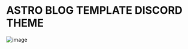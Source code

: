# ASTRO BLOG TEMPLATE DISCORD THEME

![image](https://github.com/tanmaydot/TheBlogMaster/assets/73188034/534ecc4b-c1eb-45cc-b565-6219fc4400ff)
 
